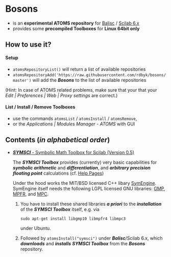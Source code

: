 # Bosons
- is an **experimental ATOMS repository** for [Balisc](https://github.com/rdbyk/balisc) / [Scilab 6.x](http://www.scilab.org/en/community/news/scilab6)
- provides some **precompiled Toolboxes** for **Linux 64bit only**

## How to use it?
#### Setup
- `atomsRepositoryList()` will return a list of available repositories
- `atomsRepositoryAdd('https://raw.githubusercontent.com/rdbyk/bosons/master')` will add the _**Bosons**_ to the list of available repositories

(Hint: In case of ATOMS related problems, make sure that your that your _Edit | Preferences | Web | Proxy settings_ are correct.)

#### List / Install / Remove Toolboxes
- use the commands `atomsList` / `atomsInstall` / `atomsRemove`,
- or the _Applications | Modules Manager - ATOMS_ with GUI

## Contents (_in alphabetical order_)
- [_**SYMSCI**_ - Symbolic Math Toolbox for Scilab (Version 0.5)](http://www.kybdr.de/software#symbolic_math_toolbox_for_scilab)

  The _**SYMSCI Toolbox**_ provides (currently) very basic capabilities for _**symbolic arithmetic**_ and _**differentiation**_,
and _**arbitrary precision floating point**_ calculations (cf. [Help Pages](https://raw.githubusercontent.com/rdbyk/bosons/master/toolboxes/symsci/0.5/help/index.html))

  Under the hood works the MIT/BSD licensed C++ libary [SymEngine](https://github.com/symengine/symengine).
SymEngine itself needs the following LGPL licensed GNU libraries: [GMP](https://gmplib.org/), [MPFR](http://www.mpfr.org/), and [MPC](http://www.multiprecision.org/).

  1. You have to install these shared libraries  _**a priori**_ to the _**installation**_ of the _**SYMSCI Toolbox**_ itself, e.g. via
  
     `sudo apt-get install libgmp10 libmpfr4 libmpc3`
  
     under Ubuntu.
  
  2. Followed by `atomsInstall("symsci")` under _**Balisc**_/Scilab 6.x, which _**downloads**_ and _**installs**_ _**SYMSCI Toolbox**_ from the _**Bosons**_ repository.
  
